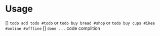 # Usage

[] `todo add todo #todo` or `todo buy bread #shop` or `todo buy cups #ikea #online #offline`
[] `done ...` code complition